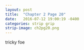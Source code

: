 ```yaml
---
layout: post
title:  "Chapter 2 Page 20"
date:   2016-07-12 19:00:19 -0400
categories: strip grip
strip-image: ch2pg20.png
---
```

 tricky foe 
